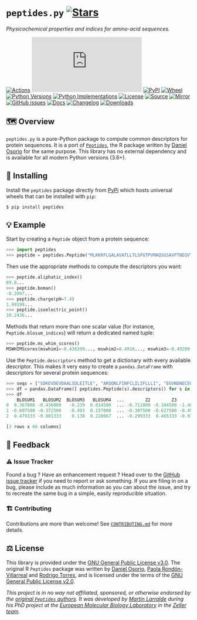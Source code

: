 # `peptides.py` [![Stars](https://img.shields.io/github/stars/althonos/peptides.py.svg?style=social&maxAge=3600&label=Star)](https://github.com/althonos/peptides.py/stargazers)

*Physicochemical properties and indices for amino-acid sequences.*

[![Actions](https://img.shields.io/github/workflow/status/althonos/peptides.py/Test/main?logo=github&style=flat-square&maxAge=300)](https://github.com/althonos/peptides.py/actions)
[![Coverage](https://img.shields.io/codecov/c/gh/althonos/peptides.py?style=flat-square&maxAge=3600)](https://codecov.io/gh/althonos/peptides.py/)
[![PyPI](https://img.shields.io/pypi/v/peptides.svg?style=flat-square&maxAge=3600)](https://pypi.org/project/peptides)
[![Wheel](https://img.shields.io/pypi/wheel/peptides.svg?style=flat-square&maxAge=3600)](https://pypi.org/project/peptides/#files)
[![Python Versions](https://img.shields.io/pypi/pyversions/peptides.svg?style=flat-square&maxAge=3600)](https://pypi.org/project/peptides/#files)
[![Python Implementations](https://img.shields.io/badge/impl-universal-success.svg?style=flat-square&maxAge=3600&label=impl)](https://pypi.org/project/peptides/#files)
[![License](https://img.shields.io/badge/license-GPLv3-blue.svg?style=flat-square&maxAge=2678400)](https://choosealicense.com/licenses/gpl-3.0/)
[![Source](https://img.shields.io/badge/source-GitHub-303030.svg?maxAge=2678400&style=flat-square)](https://github.com/althonos/peptides.py/)
[![Mirror](https://img.shields.io/badge/mirror-EMBL-009f4d?style=flat-square&maxAge=2678400)](https://git.embl.de/larralde/peptides.py/)
[![GitHub issues](https://img.shields.io/github/issues/althonos/peptides.py.svg?style=flat-square&maxAge=600)](https://github.com/althonos/peptides.py/issues)
[![Docs](https://img.shields.io/readthedocs/peptides/latest?style=flat-square&maxAge=600)](https://peptides.readthedocs.io)
[![Changelog](https://img.shields.io/badge/keep%20a-changelog-8A0707.svg?maxAge=2678400&style=flat-square)](https://github.com/althonos/peptides.py/blob/master/CHANGELOG.md)
[![Downloads](https://img.shields.io/badge/dynamic/json?style=flat-square&color=303f9f&maxAge=86400&label=downloads&query=%24.total_downloads&url=https%3A%2F%2Fapi.pepy.tech%2Fapi%2Fprojects%2Fpeptides)](https://pepy.tech/project/peptides)

## 🗺️ Overview

`peptides.py` is a pure-Python package to compute common descriptors for
protein sequences. It is a port of [`Peptides`](https://cran.r-project.org/web/packages/Peptides/index.html), the R package written by
[Daniel Osorio](https://orcid.org/0000-0003-4424-8422) for the same purpose.
This library has no external dependency and is available for all modern Python
versions (3.6+).

## 🔧 Installing

Install the `peptides` package directly from [PyPi](https://pypi.org/project/peptides)
which hosts universal wheels that can be installed with `pip`:
```console
$ pip install peptides
```

<!--
Otherwise, Pyrodigal is also available as a [Bioconda](https://bioconda.github.io/)
package:
```console
$ conda install -c bioconda peptides-py
``` -->

## 💡 Example

Start by creating a `Peptide` object from a protein sequence:
```python
>>> import peptides
>>> peptide = peptides.Peptide("MLKKRFLGALAVATLLTLSFGTPVMAQSGSAVFTNEGVTPFAISYPGGGT")
```

Then use the appropriate methods to compute the descriptors you want:
```python
>>> peptide.aliphatic_index()
89.8...
>>> peptide.boman()
-0.2097...
>>> peptide.charge(pH=7.4)
1.99199...
>>> peptide.isoelectric_point()
10.2436...
```

Methods that return more than one scalar value (for instance, `Peptide.blosum_indices`)
will return a dedicated named tuple:
```python
>>> peptide.ms_whim_scores()
MSWHIMScores(mswhim1=-0.436399..., mswhim2=0.4916..., mswhim3=-0.49200...)
```

Use the `Peptide.descriptors` method to get a dictionary with every available
descriptor. This makes it very easy to create a `pandas.DataFrame` with
descriptors for several protein sequences:
```python
>>> seqs = ["SDKEVDEVDAALSDLEITLE", "ARQQNLFINFCLILIFLLLI", "EGVNDNECEGFFSAR"]
>>> df = pandas.DataFrame([ peptides.Peptide(s).descriptors() for s in seqs ])
>>> df
    BLOSUM1   BLOSUM2  BLOSUM3   BLOSUM4  ...        Z2        Z3        Z4        Z5
0  0.367000 -0.436000   -0.239  0.014500  ... -0.711000 -0.104500 -1.486500  0.429500
1 -0.697500 -0.372500   -0.493  0.157000  ... -0.307500 -0.627500 -0.450500  0.362000
2  0.479333 -0.001333    0.138  0.228667  ... -0.299333  0.465333 -0.976667  0.023333

[3 rows x 66 columns]
```

## 💭 Feedback

### ⚠️ Issue Tracker

Found a bug ? Have an enhancement request ? Head over to the [GitHub issue
tracker](https://github.com/althonos/peptides.py/issues) if you need to report
or ask something. If you are filing in on a bug, please include as much
information as you can about the issue, and try to recreate the same bug
in a simple, easily reproducible situation.

### 🏗️ Contributing

Contributions are more than welcome! See
[`CONTRIBUTING.md`](https://github.com/althonos/peptides.py/blob/main/CONTRIBUTING.md)
for more details.

## ⚖️ License

This library is provided under the [GNU General Public License v3.0](https://choosealicense.com/licenses/gpl-3.0/).
The original R `Peptides` package was written by [Daniel Osorio](https://orcid.org/0000-0003-4424-8422),
[Paola Rondón-Villarreal](https://orcid.org/0000-0001-8209-3885) and
[Rodrigo Torres](https://orcid.org/0000-0003-1113-3020), and is licensed under
the terms of the [GNU General Public License v2.0](https://choosealicense.com/licenses/gpl-2.0/).

*This project is in no way not affiliated, sponsored, or otherwise endorsed
by the [original `Peptides` authors](https://github.com/dosorio). It was developed
by [Martin Larralde](https://github.com/althonos/) during his PhD project
at the [European Molecular Biology Laboratory](https://www.embl.de/) in
the [Zeller team](https://github.com/zellerlab).*
